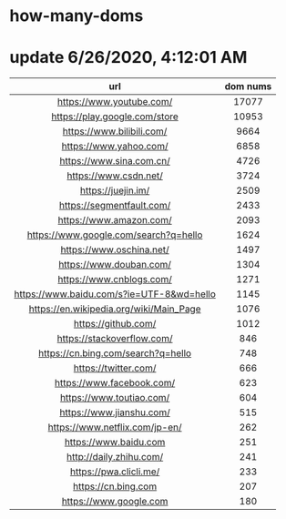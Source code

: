 # how-many-doms

# update 6/26/2020, 4:12:01 AM

url | dom nums
:-: | :-:
https://www.youtube.com/ | 17077
https://play.google.com/store | 10953
https://www.bilibili.com/ | 9664
https://www.yahoo.com/ | 6858
https://www.sina.com.cn/ | 4726
https://www.csdn.net/ | 3724
https://juejin.im/ | 2509
https://segmentfault.com/ | 2433
https://www.amazon.com/ | 2093
https://www.google.com/search?q=hello | 1624
https://www.oschina.net/ | 1497
https://www.douban.com/ | 1304
https://www.cnblogs.com/ | 1271
https://www.baidu.com/s?ie=UTF-8&wd=hello | 1145
https://en.wikipedia.org/wiki/Main_Page | 1076
https://github.com/ | 1012
https://stackoverflow.com/ | 846
https://cn.bing.com/search?q=hello | 748
https://twitter.com/ | 666
https://www.facebook.com/ | 623
https://www.toutiao.com/ | 604
https://www.jianshu.com/ | 515
https://www.netflix.com/jp-en/ | 262
https://www.baidu.com | 251
http://daily.zhihu.com/ | 241
https://pwa.clicli.me/ | 233
https://cn.bing.com | 207
https://www.google.com | 180
